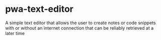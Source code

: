 # pwa-text-editor
A simple text editor that allows the user to create notes or code snippets with or without an internet connection that can be reliably retrieved at a later time
